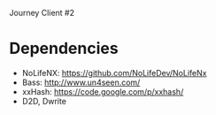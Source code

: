 Journey Client #2

# Dependencies
- NoLifeNX: https://github.com/NoLifeDev/NoLifeNx
- Bass: http://www.un4seen.com/
- xxHash: https://code.google.com/p/xxhash/
- D2D, Dwrite

